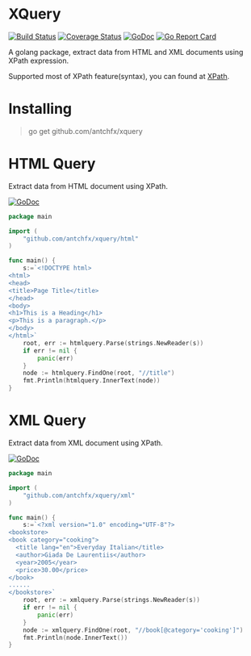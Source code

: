 XQuery
====
[![Build Status](https://travis-ci.org/antchfx/xquery.svg?branch=master)](https://travis-ci.org/antchfx/xquery)
[![Coverage Status](https://coveralls.io/repos/github/antchfx/xquery/badge.svg?branch=master)](https://coveralls.io/github/antchfx/xquery?branch=master)
[![GoDoc](https://godoc.org/github.com/antchfx/xquery?status.svg)](https://godoc.org/github.com/antchfx/xquery)
[![Go Report Card](https://goreportcard.com/badge/github.com/antchfx/xquery)](https://goreportcard.com/report/github.com/antchfx/xquery)

A golang package, extract data from HTML and XML documents using XPath expression.

Supported most of XPath feature(syntax), you can found at [XPath](https://github.com/antchfx/xpath).

Installing
====

> go get github.com/antchfx/xquery

HTML Query
===

Extract data from HTML document using XPath.

[![GoDoc](https://godoc.org/github.com/antchfx/xquery/html?status.svg)](https://godoc.org/github.com/antchfx/xquery/html)

```go
package main

import (
    "github.com/antchfx/xquery/html"	
)

func main() {
	s:=`<!DOCTYPE html>
<html>
<head>
<title>Page Title</title>
</head>
<body>
<h1>This is a Heading</h1>
<p>This is a paragraph.</p>
</body>
</html>`
	root, err := htmlquery.Parse(strings.NewReader(s))
	if err != nil {
		panic(err)
	}
	node := htmlquery.FindOne(root, "//title")
	fmt.Println(htmlquery.InnerText(node))	
}
```

XML Query
===
Extract data from XML document using XPath.

[![GoDoc](https://godoc.org/github.com/antchfx/xquery/xml?status.svg)](https://godoc.org/github.com/antchfx/xquery/xml)

```go
package main

import (
	"github.com/antchfx/xquery/xml"
)

func main() {
	s:=`<?xml version="1.0" encoding="UTF-8"?>
<bookstore>
<book category="cooking">
  <title lang="en">Everyday Italian</title>
  <author>Giada De Laurentiis</author>
  <year>2005</year>
  <price>30.00</price>
</book>
......
</bookstore>`
	root, err := xmlquery.Parse(strings.NewReader(s))
	if err != nil {
		panic(err)
	}
	node := xmlquery.FindOne(root, "//book[@category='cooking']")
	fmt.Println(node.InnerText())
}
```
